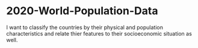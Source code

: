 # 2020-World-Population-Data
I want to classify the countries by their physical and population characteristics and relate thier features to their socioeconomic situation as well.
